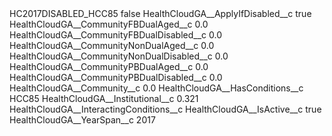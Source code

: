 <?xml version="1.0" encoding="UTF-8"?>
<CustomMetadata xmlns="http://soap.sforce.com/2006/04/metadata" xmlns:xsi="http://www.w3.org/2001/XMLSchema-instance" xmlns:xsd="http://www.w3.org/2001/XMLSchema">
    <label>HC2017DISABLED_HCC85</label>
    <protected>false</protected>
    <values>
        <field>HealthCloudGA__ApplyIfDisabled__c</field>
        <value xsi:type="xsd:boolean">true</value>
    </values>
    <values>
        <field>HealthCloudGA__CommunityFBDualAged__c</field>
        <value xsi:type="xsd:double">0.0</value>
    </values>
    <values>
        <field>HealthCloudGA__CommunityFBDualDisabled__c</field>
        <value xsi:type="xsd:double">0.0</value>
    </values>
    <values>
        <field>HealthCloudGA__CommunityNonDualAged__c</field>
        <value xsi:type="xsd:double">0.0</value>
    </values>
    <values>
        <field>HealthCloudGA__CommunityNonDualDisabled__c</field>
        <value xsi:type="xsd:double">0.0</value>
    </values>
    <values>
        <field>HealthCloudGA__CommunityPBDualAged__c</field>
        <value xsi:type="xsd:double">0.0</value>
    </values>
    <values>
        <field>HealthCloudGA__CommunityPBDualDisabled__c</field>
        <value xsi:type="xsd:double">0.0</value>
    </values>
    <values>
        <field>HealthCloudGA__Community__c</field>
        <value xsi:type="xsd:double">0.0</value>
    </values>
    <values>
        <field>HealthCloudGA__HasConditions__c</field>
        <value xsi:type="xsd:string">HCC85</value>
    </values>
    <values>
        <field>HealthCloudGA__Institutional__c</field>
        <value xsi:type="xsd:double">0.321</value>
    </values>
    <values>
        <field>HealthCloudGA__InteractingConditions__c</field>
        <value xsi:nil="true"/>
    </values>
    <values>
        <field>HealthCloudGA__IsActive__c</field>
        <value xsi:type="xsd:boolean">true</value>
    </values>
    <values>
        <field>HealthCloudGA__YearSpan__c</field>
        <value xsi:type="xsd:string">2017</value>
    </values>
</CustomMetadata>
